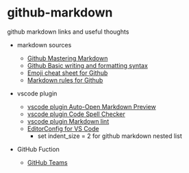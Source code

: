 # github-markdown

github markdown links and  useful thoughts

- markdown sources

  - [Github Mastering Markdown](https://guides.github.com/features/mastering-markdown)
  - [Github Basic writing and formatting syntax](https://help.github.com/articles/basic-writing-and-formatting-syntax/)
  - [Emoji cheat sheet for Github](https://www.webpagefx.com/tools/emoji-cheat-sheet/)
  - [Markdown rules for Github](https://github.com/DavidAnson/markdownlint/blob/v0.6.4/doc/Rules.md#md007)

- vscode plugin
  - [vscode plugin  Auto-Open Markdown Preview](https://marketplace.visualstudio.com/items?itemName=hnw.vscode-auto-open-markdown-preview)
  - [vscode plugin Code Spell Checker](https://marketplace.visualstudio.com/items?itemName=streetsidesoftware.code-spell-checker)
  - [vscode plugin Markdown lint](https://marketplace.visualstudio.com/items?itemName=DavidAnson.vscode-markdownlint)
  - [EditorConfig for VS Code](https://marketplace.visualstudio.com/items?itemName=EditorConfig.EditorConfig)
    - set indent_size = 2 for github markdown nested list
    
- GitHub Fuction
  - [GitHub Teams](https://help.github.com/articles/about-teams/)
